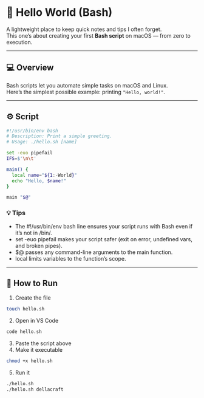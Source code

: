 # 🐚 Hello World (Bash)

A lightweight place to keep quick notes and tips I often forget.  
This one’s about creating your first **Bash script** on macOS — from zero to execution.

---

## 💻 Overview

Bash scripts let you automate simple tasks on macOS and Linux.  
Here’s the simplest possible example: printing `"Hello, world!"`.

---

## ⚙️ Script

```bash
#!/usr/bin/env bash
# Description: Print a simple greeting.
# Usage: ./hello.sh [name]

set -euo pipefail
IFS=$'\n\t'

main() {
  local name="${1:-World}"
  echo "Hello, $name!"
}

main "$@"
```

### 💡 Tips

- The #!/usr/bin/env bash line ensures your script runs with Bash even if it’s not in /bin/.
- set -euo pipefail makes your script safer (exit on error, undefined vars, and broken pipes).
- $@ passes any command-line arguments to the main function.
- local limits variables to the function’s scope.

---

## 🚀 How to Run

1. Create the file

```bash
touch hello.sh
```

2. Open in VS Code

```bash
code hello.sh
```

3. Paste the script above
4. Make it executable

```bash
chmod +x hello.sh
```

5. Run it

```bash
./hello.sh
./hello.sh dellacraft
```

